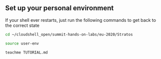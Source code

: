 ## Set up your personal environment


If your shell ever restarts, just run the following commands to get back to the correct state

```bash
cd ~/cloudshell_open/summit-hands-on-labs/eu-2020/Stratos
```

```bash
source user-env
```

```bash
teachme TUTORIAL.md
```
